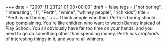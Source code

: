 +++
date = "2007-11-23T21:01:00+00:00"
draft = false
tags = ["not boring", "interesting", "1", "Perth", "whine", "whiney people", "rich kids"]
title = "Perth is not boring."
+++
I think people who think Perth is boring should stop complaining. You're like children who want to watch Barney instead of Play School. You all obviously have far too time on your hands, and you need to go do something other than spending money. Perth has <em>craploads</em> of interesting things in it, and you're all whiners.<div class="blogger-post-footer"><img width='1' height='1' src='https://blogger.googleusercontent.com/tracker/5693059957647979680-8997210896823461394?l=cosmiccowbell.blogspot.com' alt='' /></div>